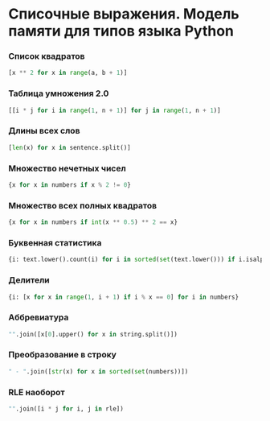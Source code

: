 # Списочные выражения. Модель памяти для типов языка Python

### Список квадратов

```python
[x ** 2 for x in range(a, b + 1)]
```

### Таблица умножения 2.0

```python
[[i * j for i in range(1, n + 1)] for j in range(1, n + 1)]
```

### Длины всех слов

```python
[len(x) for x in sentence.split()]
```

### Множество нечетных чисел

```python
{x for x in numbers if x % 2 != 0}
```

### Множество всех полных квадратов

```python
{x for x in numbers if int(x ** 0.5) ** 2 == x}
```

### Буквенная статистика

```python
{i: text.lower().count(i) for i in sorted(set(text.lower())) if i.isalpha()}
```

### Делители

```python
{i: [x for x in range(1, i + 1) if i % x == 0] for i in numbers}
```

### Аббревиатура

```python
"".join([x[0].upper() for x in string.split()])
```

### Преобразование в строку

```python
" - ".join([str(x) for x in sorted(set(numbers))])
```

### RLE наоборот

```python
"".join([i * j for i, j in rle])
```